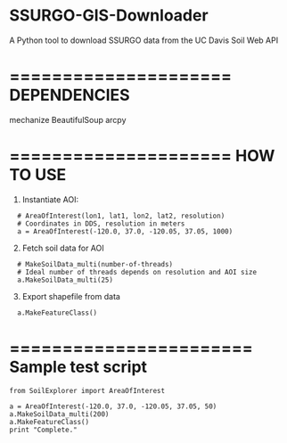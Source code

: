 SSURGO-GIS-Downloader
=====================

A Python tool to download SSURGO data from the UC Davis Soil Web API

=====================
DEPENDENCIES
=====================
mechanize
BeautifulSoup
arcpy

=====================
HOW TO USE
=====================

1) Instantiate AOI:
```
  # AreaOfInterest(lon1, lat1, lon2, lat2, resolution)
  # Coordinates in DDS, resolution in meters
  a = AreaOfInterest(-120.0, 37.0, -120.05, 37.05, 1000)
```
2) Fetch soil data for AOI
```
  # MakeSoilData_multi(number-of-threads) 
  # Ideal number of threads depends on resolution and AOI size
  a.MakeSoilData_multi(25)
```  
3) Export shapefile from data
```
  a.MakeFeatureClass()
```  
=======================
Sample test script
=======================
```
from SoilExplorer import AreaOfInterest

a = AreaOfInterest(-120.0, 37.0, -120.05, 37.05, 50)
a.MakeSoilData_multi(200)
a.MakeFeatureClass()
print "Complete."
```
